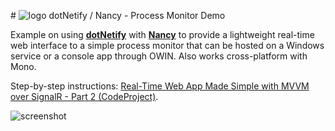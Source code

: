 #&nbsp;![logo](http://dotnetify.net/content/images/greendot.png) dotNetify / Nancy - Process Monitor Demo

Example on using [**dotNetify**](http://dotnetify.net) with [**Nancy**](http://nancyfx.org) to provide a lightweight 
real-time web interface to a simple process monitor that can be hosted on a Windows service or a console app through OWIN.  Also works cross-platform with Mono.

Step-by-step instructions: [Real-Time Web App Made Simple with MVVM over SignalR - Part 2 (CodeProject)](http://www.codeproject.com/Articles/1077094/Real-Time-Web-App-Made-Simple-with-MVVM-over-Signa).

![screenshot](http://www.codeproject.com/KB/library/1077094/Screenshot.png)
